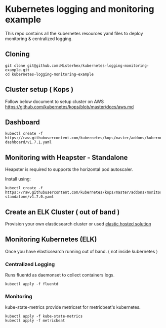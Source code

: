 # Kubernetes logging and monitoring example

This repo contains all the kubernetes resources yaml files to deploy monitoring & centralized logging.

## Cloning
```
git clone git@github.com:Misterhex/kubernetes-logging-monitoring-example.git
cd kubernetes-logging-monitoring-example
```

## Cluster setup ( Kops )
Follow below document to setup cluster on AWS
https://github.com/kubernetes/kops/blob/master/docs/aws.md

## Dashboard
```
kubectl create -f https://raw.githubusercontent.com/kubernetes/kops/master/addons/kubernetes-dashboard/v1.7.1.yaml
```

## Monitoring with Heapster - Standalone

Heapster is required to supports the horizontal pod autoscaler.

Install using:
```
kubectl create -f https://raw.githubusercontent.com/kubernetes/kops/master/addons/monitoring-standalone/v1.7.0.yaml
```

## Create an ELK Cluster ( out of band )
Provision your own elasticsearch cluster or used [elastic hosted solution](https://cloud.elastic.co)

## Monitoring Kubernetes (ELK)
Once you have elasticsearch running out of band. ( not inside kubernetes )

### Centralized Logging
Runs fluentd as daemonset to collect containers logs.

```
kubectl apply -f fluentd
```

### Monitoring
kube-state-metrics provide metricset for metricbeat's kubernetes.

```
kubectl apply -f kube-state-metrics
kubectl apply -f metricbeat
```
